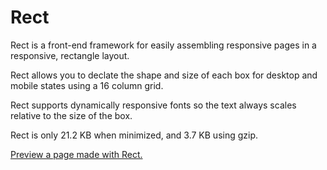 # Rect

Rect is a front-end framework for easily assembling responsive pages in a responsive, rectangle layout.

Rect allows you to declate the shape and size of each box for desktop and mobile states using a 16 column grid.

Rect supports dynamically responsive fonts so the text always scales relative to the size of the box. 

Rect is only 21.2 KB when minimized, and 3.7 KB using gzip.  

[Preview a page made with Rect.](http://coryschulz.com/code/rect/)
